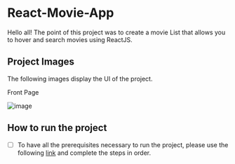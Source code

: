 # React-Movie-App

Hello all!
The point of this project was to create a movie List that allows you to hover and search movies using ReactJS.

## Project Images
The following images display the UI of the project.

Front Page

![image](https://user-images.githubusercontent.com/43450418/177379425-929558ed-9e5a-44e9-a571-3849b37b15bc.png)


## How to run the project
- [ ] To have all the prerequisites necessary to run the project, please use the following [link](https://www.c-sharpcorner.com/article/how-to-install-reactjs/) and complete the steps in order.
